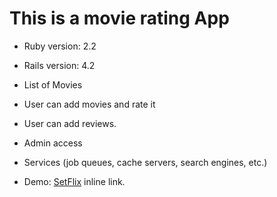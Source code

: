 # This is a movie rating App

* Ruby version: 2.2

* Rails version: 4.2

* List of Movies

* User can add movies and rate it

* User can add reviews.

* Admin access

* Services (job queues, cache servers, search engines, etc.)

* Demo:
[SetFlix](http://setflix.herokuapp.com/ "Setflix") inline link.
